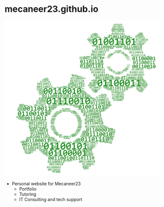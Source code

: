 # mecaneer23.github.io

[![GitHub](resources/gearsNoBackground.png)](https://mecaneer23.github.io)

- Personal website for Mecaneer23
  - Portfolio
  - Tutoring
  - IT Consulting and tech support
